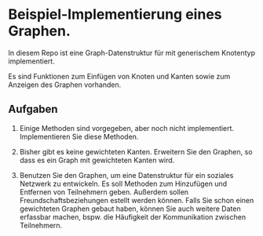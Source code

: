 # Beispiel-Implementierung eines Graphen.

In diesem Repo ist eine Graph-Datenstruktur für mit generischem Knotentyp implementiert.

Es sind Funktionen zum Einfügen von Knoten und Kanten sowie zum Anzeigen des Graphen
vorhanden.

## Aufgaben

1. Einige Methoden sind vorgegeben, aber noch nicht implementiert.
   Implementieren Sie diese Methoden.

2. Bisher gibt es keine gewichteten Kanten.
   Erweitern Sie den Graphen, so dass es ein Graph mit gewichteten Kanten wird.

3. Benutzen Sie den Graphen, um eine Datenstruktur für ein soziales Netzwerk zu
   entwickeln. Es soll Methoden zum Hinzufügen und Entfernen von Teilnehmern geben.
   Außerdem sollen Freundschaftsbeziehungen estellt werden können.
   Falls Sie schon einen gewichteten Graphen gebaut haben, können Sie auch weitere Daten
   erfassbar machen, bspw. die Häufigkeit der Kommunikation zwischen Teilnehmern.
